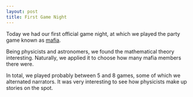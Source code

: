 ```yaml
---
layout: post
title: First Game Night
---
```


Today we had our first official game night, at which we played the party game known as [mafia](https://en.wikipedia.org/wiki/Mafia_(party_game)).

Being physicists and astronomers, we found the mathematical theory interesting. Naturally, we applied it to choose how many mafia members there were.

In total, we played probably between 5 and 8 games, some of which we alternated narrators. It was very interesting to see how physicists make up stories on the spot.
